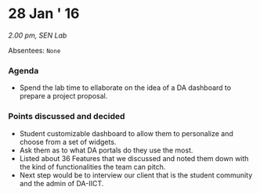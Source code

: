 28 Jan ' 16
============
*2.00 pm, SEN Lab*

Absentees: `None`

### Agenda
* Spend the lab time to ellaborate on the idea of a DA dashboard to prepare a project proposal.  


### Points discussed and decided
* Student customizable dashboard to allow them to personalize and choose from a set of widgets.
* Ask them as to what DA portals do they use the most.
* Listed about 36 Features that we discussed and noted them down with the kind of functionalities the team can pitch.
* Next step would be to interview our client that is the student community and the admin of DA-IICT.

